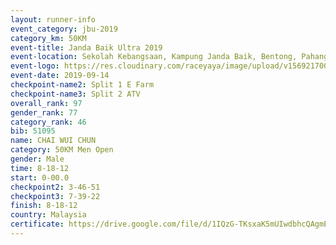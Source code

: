 ```yaml
---
layout: runner-info 
event_category: jbu-2019 
category_km: 50KM 
event-title: Janda Baik Ultra 2019
event-location: Sekolah Kebangsaan, Kampung Janda Baik, Bentong, Pahang, Malaysia 
event-logo: https://res.cloudinary.com/raceyaya/image/upload/v1569217009/logo/janda-baik_vch1pc.jpg 
event-date: 2019-09-14 
checkpoint-name2: Split 1 E Farm 
checkpoint-name3: Split 2 ATV 
overall_rank: 97
gender_rank: 77
category_rank: 46
bib: 51095
name: CHAI WUI CHUN
category: 50KM Men Open
gender: Male
time: 8-18-12
start: 0-00.0
checkpoint2: 3-46-51
checkpoint3: 7-39-22
finish: 8-18-12
country: Malaysia
certificate: https://drive.google.com/file/d/1IQzG-TKsxaK5mUIwdbhcQAgmEwGs_cY0/view?usp=sharing
---
```

